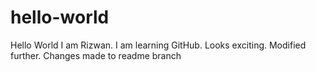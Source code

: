 # hello-world
Hello World
I am Rizwan. I am learning GitHub. 
Looks exciting. 
Modified further.
Changes made to readme branch
